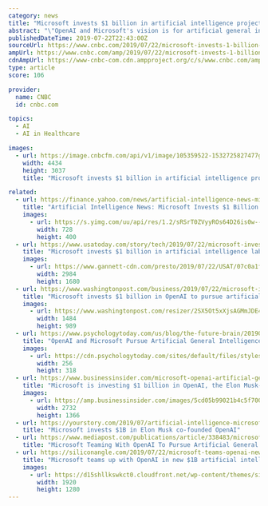 ```yaml
---
category: news
title: "Microsoft invests $1 billion in artificial intelligence project co-founded by Elon Musk"
abstract: "\"OpenAI and Microsoft's vision is for artificial general intelligence to work with people to help solve currently intractable multidisciplinary problems, including global challenges such as climate change, more personalized healthcare and education.\""
publishedDateTime: 2019-07-22T22:43:00Z
sourceUrl: https://www.cnbc.com/2019/07/22/microsoft-invests-1-billion-in-elon-musks-openai.html
ampUrl: https://www.cnbc.com/amp/2019/07/22/microsoft-invests-1-billion-in-elon-musks-openai.html
cdnAmpUrl: https://www-cnbc-com.cdn.ampproject.org/c/s/www.cnbc.com/amp/2019/07/22/microsoft-invests-1-billion-in-elon-musks-openai.html
type: article
score: 106

provider:
  name: CNBC
  id: cnbc.com

topics:
  - AI
  - AI in Healthcare

images:
  - url: https://image.cnbcfm.com/api/v1/image/105359522-1532725827477gettyimages-962154428.jpeg?v=1563802235
    width: 4434
    height: 3037
    title: "Microsoft invests $1 billion in artificial intelligence project co-founded by Elon Musk"

related:
  - url: https://finance.yahoo.com/news/artificial-intelligence-news-microsoft-invests-164828879.html
    title: "Artificial Intelligence News: Microsoft Invests $1 Billion in OpenAI"
    images:
      - url: https://s.yimg.com/uu/api/res/1.2/sRSrT0ZVyyROs64D26is0w--~B/aD00MDA7dz03Mjg7c209MTthcHBpZD15dGFjaHlvbg--/https://media.zenfs.com/en-US/investorplace_417/cd2c574879cc9ac6e3c6333bbfd55c18
        width: 728
        height: 400
  - url: https://www.usatoday.com/story/tech/2019/07/22/microsoft-invests-billion-to-develop-advanced-ai-technology/1794348001/
    title: "Microsoft invests $1 billion in artificial intelligence lab co-founded by Elon Musk"
    images:
      - url: https://www.gannett-cdn.com/presto/2019/07/22/USAT/07c0a1ff-2237-4b6c-8ff2-438f610125e8-MSFT-Nadella-OpenAI-Altman-09-official-joint-pic-1024x652.jpg?crop=1023,576,x0,y12&width=3200&height=1680&fit=bounds
        width: 2984
        height: 1680
  - url: https://www.washingtonpost.com/business/2019/07/22/microsoft-invests-billion-openai-pursue-artificial-intelligence-thats-smarter-than-we-are/
    title: "Microsoft invests $1 billion in OpenAI to pursue artificial intelligence that’s smarter than we are"
    images:
      - url: https://www.washingtonpost.com/resizer/2SX5Ot5xXjsAGMmJDE4k7x_dvyk=/1484x0/arc-anglerfish-washpost-prod-washpost.s3.amazonaws.com/public/L5ONNDFJS4I6TBZTJDEHENPTSY.jpg
        width: 1484
        height: 989
  - url: https://www.psychologytoday.com/us/blog/the-future-brain/201907/openai-and-microsoft-pursue-artificial-general-intelligence
    title: "OpenAI and Microsoft Pursue Artificial General Intelligence"
    images:
      - url: https://cdn.psychologytoday.com/sites/default/files/styles/profile/public/field_user_blogger_photo/jaasqeig_400x400.jpg?itok=YOssffRS
        width: 256
        height: 318
  - url: https://www.businessinsider.com/microsoft-openai-artificial-general-intelligence-investment-2019-7
    title: "Microsoft is investing $1 billion in OpenAI, the Elon Musk-founded company that's trying to build human-like artificial intelligence"
    images:
      - url: https://amp.businessinsider.com/images/5cd05b99021b4c5f700c592c-2732-1366.jpg
        width: 2732
        height: 1366
  - url: https://yourstory.com/2019/07/artificial-intelligence-microsoft-elon-musk-openai-funding
    title: "Microsoft invests $1B in Elon Musk co-founded OpenAI"
  - url: https://www.mediapost.com/publications/article/338483/microsoft-teaming-with-openai-to-pursue-artificial.html
    title: "Microsoft Teaming With OpenAI To Pursue Artificial General Intelligence"
  - url: https://siliconangle.com/2019/07/22/microsoft-teams-openai-new-1b-artificial-intelligence-partnership/
    title: "Microsoft teams up with OpenAI in new $1B artificial intelligence partnership"
    images:
      - url: https://d15shllkswkct0.cloudfront.net/wp-content/themes/siliconangle/img/File.jpg
        width: 1920
        height: 1280
---
```

